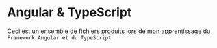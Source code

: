 # Angular & TypeScript

Ceci est un ensemble de fichiers produits lors de mon apprentissage du `Framework Angular et du TypeScript`
